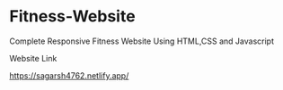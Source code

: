 # Fitness-Website
Complete Responsive  Fitness Website Using HTML,CSS and Javascript

Website Link

https://sagarsh4762.netlify.app/
